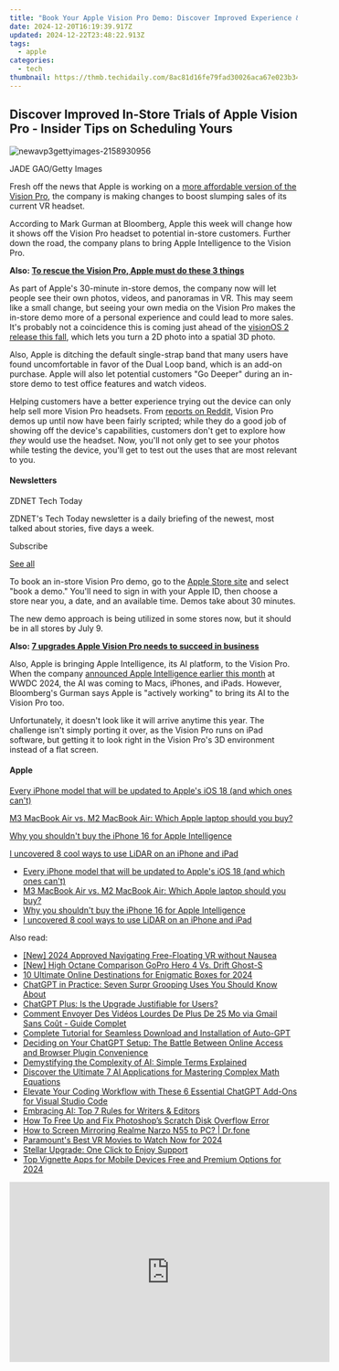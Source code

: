 ```yaml
---
title: "Book Your Apple Vision Pro Demo: Discover Improved Experience & Get Insider Tips | TechGuide"
date: 2024-12-20T16:19:39.917Z
updated: 2024-12-22T23:48:22.913Z
tags:
  - apple
categories:
  - tech
thumbnail: https://thmb.techidaily.com/8ac81d16fe79fad30026aca67e023b34a8f1d9b49b75551b82236c5ce76daa3d
---
```


## Discover Improved In-Store Trials of Apple Vision Pro - Insider Tips on Scheduling Yours

![newavp3gettyimages-2158930956](https://www.zdnet.com/a/img/resize/caeadbeffb60172bc2668a1eb5b1e0df1d8f7507/2024/07/01/d91e0c94-dac5-4c52-bb73-b206d034541d/newavp3gettyimages-2158930956.jpg?auto=webp&width=1280)

JADE GAO/Getty Images

Fresh off the news that Apple is working on a [more affordable version of the Vision Pro](https://www.zdnet.com/article/apple-is-reportedly-working-on-ar-glasses-and-a-cheaper-vision-headset/), the company is making changes to boost slumping sales of its current VR headset. 

According to Mark Gurman at Bloomberg, Apple this week will change how it shows off the Vision Pro headset to potential in-store customers. Further down the road, the company plans to bring Apple Intelligence to the Vision Pro. 

**Also: [To rescue the Vision Pro, Apple must do these 3 things](https://www.zdnet.com/article/to-rescue-the-vision-pro-apple-must-do-these-3-things/)**

As part of Apple's 30-minute in-store demos, the company now will let people see their own photos, videos, and panoramas in VR. This may seem like a small change, but seeing your own media on the Vision Pro makes the in-store demo more of a personal experience and could lead to more sales. It's probably not a coincidence this is coming just ahead of the [visionOS 2 release this fall](https://www.apple.com/newsroom/2024/06/visionos-2-brings-new-spatial-computing-experiences-to-apple-vision-pro/), which lets you turn a 2D photo into a spatial 3D photo.

Also, Apple is ditching the default single-strap band that many users have found uncomfortable in favor of the Dual Loop band, which is an add-on purchase. Apple will also let potential customers "Go Deeper" during an in-store demo to test office features and watch videos.

Helping customers have a better experience trying out the device can only help sell more Vision Pro headsets. From [reports on Reddit](https://www.reddit.com/r/VisionPro/comments/1aj2isv/be%5Fwarned%5Fthe%5Finstore%5Fdemo%5Fis%5Fpretty%5Flame/), Vision Pro demos up until now have been fairly scripted; while they do a good job of showing off the device's capabilities, customers don't get to explore how _they_ would use the headset. Now, you'll not only get to see your photos while testing the device, you'll get to test out the uses that are most relevant to you.

#### Newsletters

ZDNET Tech Today

ZDNET's Tech Today newsletter is a daily briefing of the newest, most talked about stories, five days a week.

 Subscribe

[See all](https://www.zdnet.com/newsletters/)

To book an in-store Vision Pro demo, go to the [Apple Store site](https://www.apple.com/apple-vision-pro/) and select "book a demo." You'll need to sign in with your Apple ID, then choose a store near you, a date, and an available time. Demos take about 30 minutes.

The new demo approach is being utilized in some stores now, but it should be in all stores by July 9.

**Also: [7 upgrades Apple Vision Pro needs to succeed in business](https://www.zdnet.com/article/7-upgrades-apple-vision-pro-needs-to-succeed-in-business/)**

Also, Apple is bringing Apple Intelligence, its AI platform, to the Vision Pro. When the company [announced Apple Intelligence earlier this month](https://www.zdnet.com/article/what-is-apple-intelligence-everything-to-know-about-ai-features-coming-to-iphones-macs-and-ipads/) at WWDC 2024, the AI was coming to Macs, iPhones, and iPads. However, Bloomberg's Gurman says Apple is "actively working" to bring its AI to the Vision Pro too. 

Unfortunately, it doesn't look like it will arrive anytime this year. The challenge isn't simply porting it over, as the Vision Pro runs on iPad software, but getting it to look right in the Vision Pro's 3D environment instead of a flat screen.

#### Apple

[Every iPhone model that will be updated to Apple's iOS 18 (and which ones can't)](https://www.zdnet.com/article/every-iphone-model-compatible-with-apples-ios-18-and-which-ones-arent/ "Every iPhone model that will be updated to Apple's iOS 18 (and which ones can't)")

[M3 MacBook Air vs. M2 MacBook Air: Which Apple laptop should you buy?](https://www.zdnet.com/article/m3-macbook-air-vs-m2-macbook-air/ "M3 MacBook Air vs. M2 MacBook Air: Which Apple laptop should you buy?")

[Why you shouldn't buy the iPhone 16 for Apple Intelligence](https://www.zdnet.com/article/why-you-shouldnt-buy-the-iphone-16-for-apple-intelligence/ "Why you shouldn't buy the iPhone 16 for Apple Intelligence")

[I uncovered 8 cool ways to use LiDAR on an iPhone and iPad](https://www.zdnet.com/article/i-uncovered-8-cool-ways-to-use-lidar-on-an-iphone-and-ipad/ "I uncovered 8 cool ways to use LiDAR on an iPhone and iPad")

* [Every iPhone model that will be updated to Apple's iOS 18 (and which ones can't)](https://www.zdnet.com/article/every-iphone-model-compatible-with-apples-ios-18-and-which-ones-arent/ "Every iPhone model that will be updated to Apple's iOS 18 (and which ones can't)")
* [M3 MacBook Air vs. M2 MacBook Air: Which Apple laptop should you buy?](https://www.zdnet.com/article/m3-macbook-air-vs-m2-macbook-air/ "M3 MacBook Air vs. M2 MacBook Air: Which Apple laptop should you buy?")
* [Why you shouldn't buy the iPhone 16 for Apple Intelligence](https://www.zdnet.com/article/why-you-shouldnt-buy-the-iphone-16-for-apple-intelligence/ "Why you shouldn't buy the iPhone 16 for Apple Intelligence")
* [I uncovered 8 cool ways to use LiDAR on an iPhone and iPad](https://www.zdnet.com/article/i-uncovered-8-cool-ways-to-use-lidar-on-an-iphone-and-ipad/ "I uncovered 8 cool ways to use LiDAR on an iPhone and iPad")

<ins class="adsbygoogle"
     style="display:block"
     data-ad-format="autorelaxed"
     data-ad-client="ca-pub-7571918770474297"
     data-ad-slot="1223367746"></ins>

<ins class="adsbygoogle"
     style="display:block"
     data-ad-client="ca-pub-7571918770474297"
     data-ad-slot="8358498916"
     data-ad-format="auto"
     data-full-width-responsive="true"></ins>

<span class="atpl-alsoreadstyle">Also read:</span>
<div><ul>
<li><a href="https://fox-blue.techidaily.com/new-2024-approved-navigating-free-floating-vr-without-nausea/"><u>[New] 2024 Approved Navigating Free-Floating VR without Nausea</u></a></li>
<li><a href="https://some-techniques.techidaily.com/new-high-octane-comparison-gopro-hero-4-vs-drift-ghost-s/"><u>[New] High Octane Comparison GoPro Hero 4 Vs. Drift Ghost-S</u></a></li>
<li><a href="https://extra-resources.techidaily.com/10-ultimate-online-destinations-for-enigmatic-boxes-for-2024/"><u>10 Ultimate Online Destinations for Enigmatic Boxes for 2024</u></a></li>
<li><a href="https://tech-haven.techidaily.com/chatgpt-in-practice-seven-surpr-grooping-uses-you-should-know-about/"><u>ChatGPT in Practice: Seven Surpr Grooping Uses You Should Know About</u></a></li>
<li><a href="https://tech-haven.techidaily.com/chatgpt-plus-is-the-upgrade-justifiable-for-users/"><u>ChatGPT Plus: Is the Upgrade Justifiable for Users?</u></a></li>
<li><a href="https://some-approaches.techidaily.com/comment-envoyer-des-videos-lourdes-de-plus-de-25-mo-via-gmail-sans-cout-guide-complet/"><u>Comment Envoyer Des Vidéos Lourdes De Plus De 25 Mo via Gmail Sans Coût - Guide Complet</u></a></li>
<li><a href="https://tech-haven.techidaily.com/complete-tutorial-for-seamless-download-and-installation-of-auto-gpt/"><u>Complete Tutorial for Seamless Download and Installation of Auto-GPT</u></a></li>
<li><a href="https://tech-haven.techidaily.com/deciding-on-your-chatgpt-setup-the-battle-between-online-access-and-browser-plugin-convenience/"><u>Deciding on Your ChatGPT Setup: The Battle Between Online Access and Browser Plugin Convenience</u></a></li>
<li><a href="https://tech-haven.techidaily.com/demystifying-the-complexity-of-ai-simple-terms-explained/"><u>Demystifying the Complexity of AI: Simple Terms Explained</u></a></li>
<li><a href="https://tech-haven.techidaily.com/discover-the-ultimate-7-ai-applications-for-mastering-complex-math-equations/"><u>Discover the Ultimate 7 AI Applications for Mastering Complex Math Equations</u></a></li>
<li><a href="https://tech-haven.techidaily.com/elevate-your-coding-workflow-with-these-6-essential-chatgpt-add-ons-for-visual-studio-code/"><u>Elevate Your Coding Workflow with These 6 Essential ChatGPT Add-Ons for Visual Studio Code</u></a></li>
<li><a href="https://tech-haven.techidaily.com/embracing-ai-top-7-rules-for-writers-and-editors/"><u>Embracing AI: Top 7 Rules for Writers & Editors</u></a></li>
<li><a href="https://technical-tips.techidaily.com/how-to-free-up-and-fix-photoshops-scratch-disk-overflow-error/"><u>How To Free Up and Fix Photoshop’s Scratch Disk Overflow Error</u></a></li>
<li><a href="https://screen-mirror.techidaily.com/how-to-screen-mirroring-realme-narzo-n55-to-pc-drfone-by-drfone-android/"><u>How to Screen Mirroring Realme Narzo N55 to PC? | Dr.fone</u></a></li>
<li><a href="https://fox-glue.techidaily.com/paramounts-best-vr-movies-to-watch-now-for-2024/"><u>Paramount's Best VR Movies to Watch Now for 2024</u></a></li>
<li><a href="https://data-wizards.techidaily.com/stellar-upgrade-one-click-to-enjoy-support/"><u>Stellar Upgrade: One Click to Enjoy Support</u></a></li>
<li><a href="https://smart-video-creator.techidaily.com/top-vignette-apps-for-mobile-devices-free-and-premium-options-for-2024/"><u>Top Vignette Apps for Mobile Devices Free and Premium Options for 2024</u></a></li>
</ul></div>

<!-- affiliate ads begin -->
<iframe width="560" height="315" src="https://www.youtube.com/embed/PD0vq5qAYkw?si=5H3KWtCfUOYg1Nlv" title="YouTube video player" frameborder="0" allow="accelerometer; autoplay; clipboard-write; encrypted-media; gyroscope; picture-in-picture; web-share" referrerpolicy="strict-origin-when-cross-origin" allowfullscreen></iframe>
<!-- affiliate ads end -->

